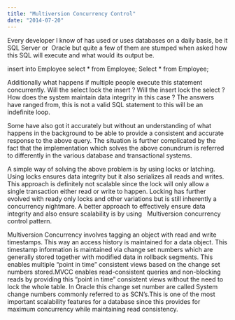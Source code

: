 ```yaml
---
title: "Multiversion Concurrency Control"
date: "2014-07-20"
---
```


Every developer I know of has used or uses databases on a daily basis, be it SQL Server or  Oracle but quite a few of them are stumped when asked how this SQL will execute and what would its output be.

insert into Employee select \* from Employee; Select \* from Employee;

Additionally what happens if multiple people execute this statement concurrently. Will the select lock the insert ? Will the insert lock the select ? How does the system maintain data integrity in this case ? The answers have ranged from, this is not a valid SQL statement to this will be an indefinite loop.

Some have also got it accurately but without an understanding of what happens in the background to be able to provide a consistent and accurate response to the above query. The situation is further complicated by the fact that the implementation which solves the above conundrum is referred to differently in the various database and transactional systems.

A simple way of solving the above problem is by using locks or latching. Using locks ensures data integrity but it also serializes all reads and writes. This approach is definitely not scalable since the lock will only allow a single transaction either read or write to happen. Locking has further evolved with ready only locks and other variations but is still inherently a concurrency nightmare. A better approach to effectively ensure data integrity and also ensure scalability is by using   Multiversion concurrency control pattern.

Multiversion Concurrency involves tagging an object with read and write timestamps. This way an access history is maintained for a data object. This timestamp information is maintained via change set numbers which are generally stored together with modified data in rollback segments. This enables multiple “point in time” consistent views based on the change set numbers stored.MVCC enables read-consistent queries and non-blocking reads by providing this “point in time” consistent views without the need to lock the whole table. In Oracle this change set number are called System change numbers commonly referred to as SCN’s.This is one of the most important scalability features for a database since this provides for maximum concurrency while maintaining read consistency.

